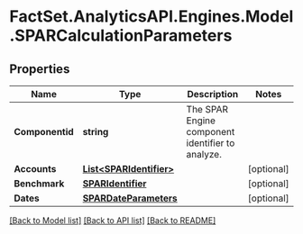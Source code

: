 # FactSet.AnalyticsAPI.Engines.Model.SPARCalculationParameters
## Properties

Name | Type | Description | Notes
------------ | ------------- | ------------- | -------------
**Componentid** | **string** | The SPAR Engine component identifier to analyze. | 
**Accounts** | [**List&lt;SPARIdentifier&gt;**](SPARIdentifier.md) |  | [optional] 
**Benchmark** | [**SPARIdentifier**](SPARIdentifier.md) |  | [optional] 
**Dates** | [**SPARDateParameters**](SPARDateParameters.md) |  | [optional] 

[[Back to Model list]](../README.md#documentation-for-models) [[Back to API list]](../README.md#documentation-for-api-endpoints) [[Back to README]](../README.md)

